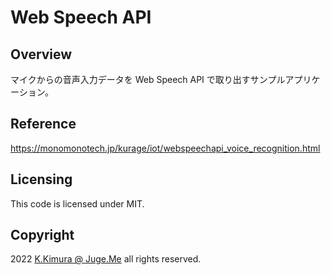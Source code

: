 # Web Speech API


## Overview

マイクからの音声入力データを Web Speech API で取り出すサンプルアプリケーション。


## Reference

https://monomonotech.jp/kurage/iot/webspeechapi_voice_recognition.html


## Licensing

This code is licensed under MIT.


## Copyright

2022  [K.Kimura @ Juge.Me](https://github.com/dotnsf) all rights reserved.
